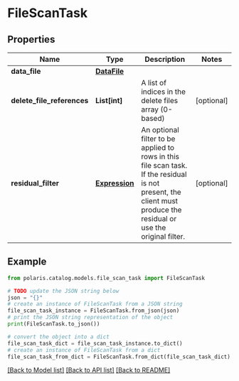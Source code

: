 <!--

 Licensed to the Apache Software Foundation (ASF) under one
 or more contributor license agreements.  See the NOTICE file
 distributed with this work for additional information
 regarding copyright ownership.  The ASF licenses this file
 to you under the Apache License, Version 2.0 (the
 "License"); you may not use this file except in compliance
 with the License.  You may obtain a copy of the License at

   http://www.apache.org/licenses/LICENSE-2.0

 Unless required by applicable law or agreed to in writing,
 software distributed under the License is distributed on an
 "AS IS" BASIS, WITHOUT WARRANTIES OR CONDITIONS OF ANY
 KIND, either express or implied.  See the License for the
 specific language governing permissions and limitations
 under the License.

-->
# FileScanTask


## Properties

Name | Type | Description | Notes
------------ | ------------- | ------------- | -------------
**data_file** | [**DataFile**](DataFile.md) |  | 
**delete_file_references** | **List[int]** | A list of indices in the delete files array (0-based) | [optional] 
**residual_filter** | [**Expression**](Expression.md) | An optional filter to be applied to rows in this file scan task. If the residual is not present, the client must produce the residual or use the original filter. | [optional] 

## Example

```python
from polaris.catalog.models.file_scan_task import FileScanTask

# TODO update the JSON string below
json = "{}"
# create an instance of FileScanTask from a JSON string
file_scan_task_instance = FileScanTask.from_json(json)
# print the JSON string representation of the object
print(FileScanTask.to_json())

# convert the object into a dict
file_scan_task_dict = file_scan_task_instance.to_dict()
# create an instance of FileScanTask from a dict
file_scan_task_from_dict = FileScanTask.from_dict(file_scan_task_dict)
```
[[Back to Model list]](../README.md#documentation-for-models) [[Back to API list]](../README.md#documentation-for-api-endpoints) [[Back to README]](../README.md)


